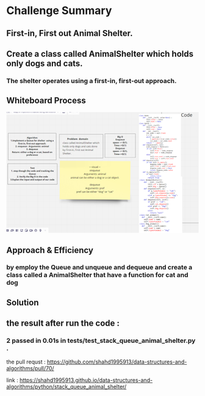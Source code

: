 # Challenge Summary
<!-- Description of the challenge -->
## First-in, First out Animal Shelter.
## Create a class called AnimalShelter which holds only dogs and cats.
### The shelter operates using a first-in, first-out approach.

## Whiteboard Process
<!-- Embedded whiteboard image -->
![image](stack_queue_animal_shelter.png)

## Approach & Efficiency
<!-- What approach did you take? Why? What is the Big O space/time for this approach? -->
### by employ the Queue and unqueue and dequeue and create a class called a AnimalShelter that have a function for cat and dog
## Solution
<!-- Show how to run your code, and examples of it in action -->
## the result after run the code :

### 2 passed in 0.01s in  tests/test_stack_queue_animal_shelter.py .

the pull requst : https://github.com/shahd1995913/data-structures-and-algorithms/pull/70/

link : https://shahd1995913.github.io/data-structures-and-algorithms/python/stack_queue_animal_shelter/

